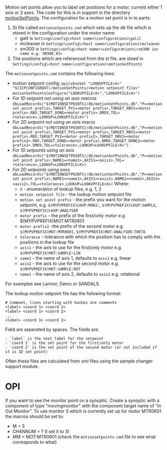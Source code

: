 Motion set points allow you to label set positions for a motor, current either 1 axis or 2 axes. The code for this is in support in the directory [motionSetPoints](https://github.com/ISISComputingGroup/EPICS-motionSetPoints). The configuration for a motion set point is in to parts:

1. St file called `motionsetpoints.cmd` which sets up the db file which is stored in the configuration under the motor name:
    - galil is `Settings\config\<host name>\configurations\galil`
    - mcleanan is `Settings\config\<host name>\configurations\mcleanan`
    - sm300 is `Settings\config\<host name>\configurations\<sm300 ioc name e.g. SM300_01>`
1. The positions which are referenced from the st file. are stoed in  `Settings\config\<host name>\configurations\motionSetPoints`

The  `motionsetpoints.cmd` contains the following lines:

* motion setpoint config:
    `epicsEnvSet "LOOKUPFILE<X>" "$(ICPCONFIGROOT)/motionSetPoints/<motion setpoint file>"`
    `motionSetPointsConfigure("LOOKUPFILE<X>","LOOKUPFILE<X>")`
* *For 1D setpoint not using an axis macros* `dbLoadRecords("$(MOTIONSETPOINTS)/db/motionSetPoints.db","P=<motion set point prefix>,TARGET_PV1=<motor prefix>,TARGET_RBV1=<motor prefix>.RBV,TARGET_DONE=<motor prefix>.DMOV,TOL=<tolerance>,LOOKUP=LOOKUPFILE<X>")`
* *For 2D setpoint not using an axis macro* `dbLoadRecords("$(MOTIONSETPOINTS)/db/motionSetPoints.db","P=<motion set point prefix>,TARGET_PV1=<motor prefix>,TARGET_RBV1=<motor prefix>.RBV,TARGET_PV2=<motor prefix2>,TARGET_RBV2=<motor prefix2>.RBV,TARGET_DONE=<motor prefix>.DMOV,TARGET_DONE2=<motor prefix2>.DMOV,TOL=<tolerance>,LOOKUP=LOOKUPFILE<X>")`
* *For 1D setpoints using an axis* `dbLoadRecords("$(MOTIONSETPOINTS)/db/motionSetPoints.db","P=<motion set point prefix>,NAME1=<name1>,AXIS1=<axis1>,TOL=<tolerance>,LOOKUP=LOOKUPFILE<X>)`
* *For 2D setpoints using axes* `dbLoadRecords("$(MOTIONSETPOINTS)/db/motionSetPoints.db","P=<motion set point prefix>,NAME1=<name1>,AXIS1=<axis1>,NAME2=<name2>,AXIS2=<axis2>,TOL=<tolerance>,LOOKUP=LOOKUPFILE<X>)`
Where:
    * `X` - enumeration of lookup files, e.g. 1, 2
    * `motion setpoint file` - the lookup motion setpoint file
    * `motion set point prefix` - the prefix you want for the motion setpoint, e.g. `$(MYPVPREFIX)LKUP:MON3:`, `$(MYPVPREFIX)LKUP:SAMPLE`, `$(MYPVPREFIX)LKUP:ANALYSER`
    * `motor prefix` - the prefix of the first/only motor e.g. $(MYPVPREFIX)MOT:MTR0601
    * `motor prefix2` -the prefix of the second motor e.g. `$(MYPVPREFIX)MOT:MTR0601`, `$(MYPVPREFIX)MOT:ANALYSER:THETA` 
    * `tolerance` - tolerance with which the position has to comply with the positions in the lookup file
    * `axis1` - the axis to use for the first/only motor e.g. `$(MYPVPREFIX)MOT:SAMPLE:LIN`
    * `name1` -  the name of axis 1, defaults to `axis1` e.g. linear
    * `axis2` - the axis to use for the second motor e.g. `$(MYPVPREFIX)MOT:SAMPLE:ROT`
    * `name2` -  the name of axis 2, defaults to `axis2` e.g. rotational

For examples see Larmor, Demo or SANDALS.

The lookup motion setpoint file has the following format:

    # Commnet, lines starting with hashes are comments
    <label> <coord 1> <coord 2>
    <label> <coord 1> <coord 2>
    ...
    <label> <coord 1> <coord 2>

Field are seperated by spaces. The fields are:

    - `label` is the text label for the setpoint
    - `coord 1` is the set point for the first/only motor
    - `coord 2` is the set point of the second motor (or not included if it is 1D set point)

Often these files are calculated from xml files using the sample changer support module.

# OPI

If you want to see the monitor point on a synoptic. Create a synoptic with a component of type "movingmonitor" with the component target name of "In Out Monitor". To use monitor 3 which is currently set up for motor MTR0601 the macros should be set to:
* M = 3
* CHANNUM = ? (I set it to 3)
* MM = MOT:MTR0601
(check the `motionsetpoints.cmd` file to see what corresponds to what)
